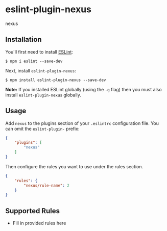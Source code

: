 # eslint-plugin-nexus

nexus

## Installation

You'll first need to install [ESLint](http://eslint.org):

```
$ npm i eslint --save-dev
```

Next, install `eslint-plugin-nexus`:

```
$ npm install eslint-plugin-nexus --save-dev
```

**Note:** If you installed ESLint globally (using the `-g` flag) then you must also install `eslint-plugin-nexus` globally.

## Usage

Add `nexus` to the plugins section of your `.eslintrc` configuration file. You can omit the `eslint-plugin-` prefix:

```json
{
    "plugins": [
        "nexus"
    ]
}
```


Then configure the rules you want to use under the rules section.

```json
{
    "rules": {
        "nexus/rule-name": 2
    }
}
```

## Supported Rules

* Fill in provided rules here





